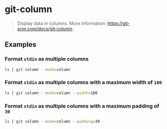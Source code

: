# git-column

> Display data in columns. More information: <https://git-scm.com/docs/git-column>.

## Examples

### Format `stdin` as multiple columns

```bash
ls | git column --mode=column
```

### Format `stdin` as multiple columns with a maximum width of `100`

```bash
ls | git column --mode=column --width=100
```

### Format `stdin` as multiple columns with a maximum padding of `30`

```bash
ls | git column --mode=column --padding=30
```
